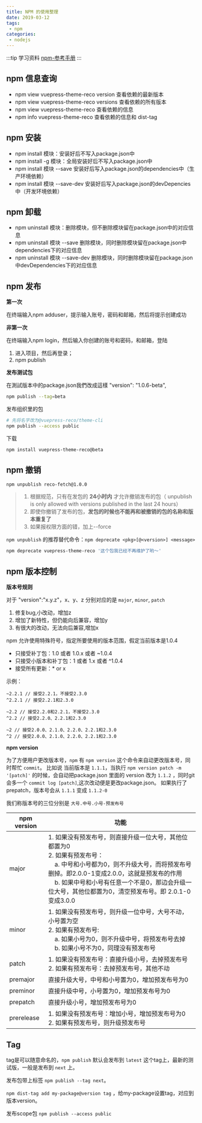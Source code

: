 ```yaml
---
title: NPM 的使用整理
date: 2019-03-12
tags:
 - npm        
categories: 
 - nodejs
---
```


:::tip 学习资料
[npm-参考手册](https://segmentfault.com/a/1190000009315989)
:::

## npm 信息查询

- npm view vuepress-theme-reco version 查看依赖的最新版本
- npm view vuepress-theme-reco versions 查看依赖的所有版本
- npm view vuepress-theme-reco 查看依赖的信息
- npm info vuepress-theme-reco 查看依赖的信息和 dist-tag

## npm 安装

- npm install 模块：安装好后不写入package.json中
- npm install -g 模块：全局安装好后不写入package.json中
- npm install 模块 --save 安装好后写入package.json的dependencies中（生产环境依赖）
- npm install 模块 --save-dev 安装好后写入package.json的devDepencies中（开发环境依赖）

## npm 卸载

- npm uninstall 模块：删除模块，但不删除模块留在package.json中的对应信息
- npm uninstall 模块 --save 删除模块，同时删除模块留在package.json中dependencies下的对应信息
- npm uninstall 模块 --save-dev 删除模块，同时删除模块留在package.json中devDependencies下的对应信息

## npm 发布

**第一次**

在终端输入npm adduser，提示输入账号，密码和邮箱，然后将提示创建成功

**非第一次**

在终端输入npm login，然后输入你创建的账号和密码，和邮箱，登陆

1. 进入项目，然后再登录；
2. npm publish

**发布测试包**

在測試版本中的package.json我們改成這樣 "version": "1.0.6-beta",

```bash
npm publish --tag=beta
```

发布组织里的包

```bash
# 先将名字改为@vuepress-reco/theme-cli
npm publish --access public
```

下载

```bash
npm install vuepress-theme-reco@beta
```

## npm 撤销

```bash
npm unpublish reco-fetch@1.0.0
```

> 1. 根据规范，只有在发包的 **24小时内** 才允许撤销发布的包（ unpublish is only allowed with versions published in the last 24 hours）
> 2. 即使你撤销了发布的包，**发包的时候也不能再和被撤销的包的名称和版本重复了**
> 3. 如果报权限方面的错，加上--force

`npm unpublish` 的推荐替代命令：`npm deprecate <pkg>[@<version>] <message>`

```bash
npm deprecate vuepress-theme-reco '这个包我已经不再维护了哟～'
```


## npm 版本控制

**版本号规则**

对于 "version":"x.y.z"，x、y、z 分别对应的是 `major`,  `minor`, `patch`

1. 修复bug,小改动，增加z
2. 增加了新特性，但仍能向后兼容，增加y
3. 有很大的改动，无法向后兼容,增加x

npm 允许使用特殊符号，指定所要使用的版本范围，假定当前版本是1.0.4

- 只接受补丁包：1.0 或者 1.0.x 或者 ~1.0.4
- 只接受小版本和补丁包：1 或者 1.x 或者 ^1.0.4
- 接受所有更新：* or x

示例：

```
~2.2.1 // 接受2.2.1，不接受2.3.0
^2.2.1 // 接受2.2.1和2.3.0

~2.2 // 接受2.2.0和2.2.1，不接受2.3.0
^2.2 // 接受2.2.0、2.2.1和2.3.0

~2 // 接受2.0.0、2.1.0、2.2.0、2.2.1和2.3.0
^2 // 接受2.0.0、2.1.0、2.2.0、2.2.1和2.3.0
```

**npm version**

为了方便用户更改版本号，`npm` 有 `npm version` 这个命令来自动更改版本号，同时帮忙 `commit`。
比如说 当前版本是 `1.1.1`，当执行 `npm version patch -m '[patch]'` 的时候，会自动把package.json 里面的 version 改为 `1.1.2` ，同时git会多一个 `commit log [patch]`,这次改动便是更改package.json。
如果执行了 prepatch，版本号会从 `1.1.1` 变成 `1.1.2-0`

我们称版本号的三位分别是 `大号.中号.小号-预发布号`

|npm version|功能|
|---|---|
|major|1. 如果没有预发布号，则直接升级一位大号，其他位都置为0<br> 2. 如果有预发布号： <br> &nbsp;&nbsp;&nbsp;&nbsp;a. 中号和小号都为0，则不升级大号，而将预发布号删掉。即2.0.0-1变成2.0.0，这就是预发布的作用<br> &nbsp;&nbsp;&nbsp;&nbsp;b. 如果中号和小号有任意一个不是0，那边会升级一位大号，其他位都置为0，清空预发布号。即 2.0.1-0变成3.0.0|
|minor|1. 如果没有预发布号，则升级一位中号，大号不动，小号置为空<br> 2. 如果有预发布号: <br> &nbsp;&nbsp;&nbsp;&nbsp;a. 如果小号为0，则不升级中号，将预发布号去掉<br> &nbsp;&nbsp;&nbsp;&nbsp;b. 如果小号不为0，同理没有预发布号|
|patch|1. 如果没有预发布号：直接升级小号，去掉预发布号<br> 2. 如果有预发布号：去掉预发布号，其他不动|
|premajor|直接升级大号，中号和小号置为0，增加预发布号为0|
|preminor|直接升级中号，小号置为0，增加预发布号为0|
|prepatch|直接升级小号，增加预发布号为0|
|prerelease|1. 如果没有预发布号：增加小号，增加预发布号为0<br> 2. 如果有预发布号，则升级预发布号|


## Tag

tag是可以随意命名的，`npm publish` 默认会发布到 `latest` 这个tag上，最新的测试版，一般是发布到 `next` 上。

发布包带上标签 `npm publish --tag next`。

`npm dist-tag add my-package@version tag` ，给my-package设置tag，对应到版本version。

发布scope包 `npm publish --access public`
